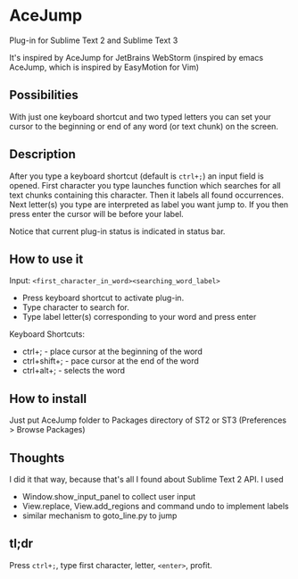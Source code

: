 AceJump
=======

Plug-in for Sublime Text 2 and Sublime Text 3

It's inspired by AceJump for JetBrains WebStorm (inspired by emacs AceJump, which is inspired by EasyMotion for Vim)

Possibilities
------------

With just one keyboard shortcut and two typed letters you can set your cursor to the beginning or end of any word (or text chunk) on the screen.

Description
---------------------------

After you type a keyboard shortcut (default is `ctrl+;`) an input field is opened. First character you type launches function which searches for all text chunks containing this character. Then it labels all found occurrences. Next letter(s) you type are interpreted as label you want jump to. If you then press enter the cursor will be before your label.

Notice that current plug-in status is indicated in status bar.

How to use it
-------------

Input: `<first_character_in_word><searching_word_label>`

- Press keyboard shortcut to activate plug-in.
- Type character to search for.
- Type label letter(s) corresponding to your word and press enter

Keyboard Shortcuts:
- ctrl+;          - place cursor at the beginning of the word
- ctrl+shift+;    - pace cursor at the end of the word
- ctrl+alt+;      - selects the word

How to install
--------------

Just put AceJump folder to Packages directory of ST2 or ST3
(Preferences > Browse Packages)

Thoughts
--------

I did it that way, because that's all I found about Sublime Text 2 API.
I used
- Window.show_input_panel to collect user input
- View.replace, View.add_regions and command undo to implement labels
- similar mechanism to goto_line.py to jump

tl;dr
-----

Press `ctrl+;`, type first character, letter, `<enter>`, profit.
